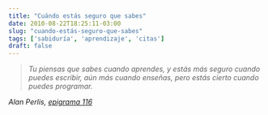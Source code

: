 ```yaml
---
title: "Cuándo estás seguro que sabes"
date: 2010-08-22T18:25:11-03:00
slug: "cuando-estás-seguro-que-sabes"
tags: ['sabiduría', 'aprendizaje', 'citas']
draft: false
---
```

 
> *Tu piensas que sabes cuando aprendes, y estás más seguro cuando
> puedes escribir, aún más cuando enseñas, pero estás cierto cuando
> puedes programar.*

*Alan Perlis, [epigrama 116](/blog/2008/02/epigramas-de-la-programacion.html)*
